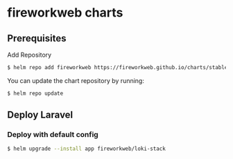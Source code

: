 # fireworkweb charts

## Prerequisites

Add Repository

```bash
$ helm repo add fireworkweb https://fireworkweb.github.io/charts/stable
```

You can update the chart repository by running:

```bash
$ helm repo update
```

## Deploy Laravel

### Deploy with default config

```bash
$ helm upgrade --install app fireworkweb/loki-stack
```
